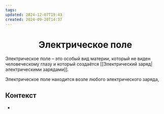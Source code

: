 ```yaml
---
tags: 
updated: 2024-12-07T19:43
created: 2024-09-20T14:37
---
```

<center> <h1> <b> Электрическое поле </b> </h1> </center>
Электрическое поле – это особый вид материи, который не виден человеческому глазу и который создаётся [[Электрический заряд|электрическими зарядами]].

Электрическое поле находится возле любого электрического заряда, 

## Контекст
- 

